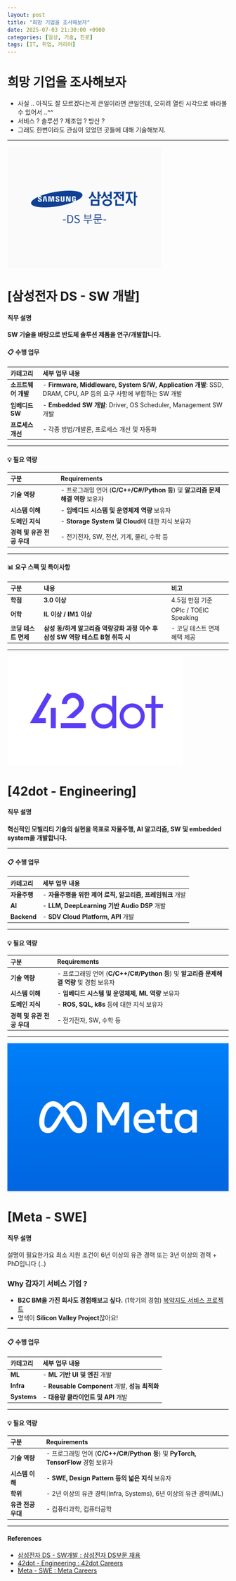 ```yaml
---
layout: post
title: "희망 기업을 조사해보자"
date: 2025-07-03 21:30:00 +0900
categories: [일상, 기술, 진로]
tags: [IT, 취업, 커리어]
---
```


# 희망 기업을 조사해보자

- 사실 .. 아직도 잘 모르겠다는게 큰일이라면 큰일인데, 오히려 열린 시각으로 바라볼 수 있어서 ..^^
- 서비스 ? 솔루션 ? 제조업 ? 방산 ?
- 그래도 한번이라도 관심이 있었던 곳들에 대해 기술해보지.

---


![samsung](samsungds.png)

# [삼성전자 DS - SW 개발]


#### 직무 설명

**SW 기술을 바탕으로 반도체 솔루션 제품을 연구/개발합니다.**

#### 📋 수행 업무

| 카테고리 | 세부 업무 내용 |
|:---|:---|
| **소프트웨어 개발** | - **Firmware, Middleware, System S/W, Application 개발**: SSD, DRAM, CPU, AP 등의 요구 사항에 부합하는 SW 개발 |
| **임베디드 SW** | - **Embedded SW 개발**: Driver, OS Scheduler, Management SW 개발 |
| **프로세스 개선** | - 각종 방법/개발론, 프로세스 개선 및 자동화 |

---

#### 💡 필요 역량

| 구분 | Requirements |
|:---|:---|
| **기술 역량** | - 프로그래밍 언어 (**C/C++/C#/Python 등**) 및 **알고리즘 문제해결 역량** 보유자 |
| **시스템 이해** | - **임베디드 시스템 및 운영체제 역량** 보유자 |
| **도메인 지식** | - **Storage System 및 Cloud**에 대한 지식 보유자 |
| **경력 및 유관 전공 우대** | - 전기전자, SW, 전산, 기계, 물리, 수학 등 |

---

#### 📊 요구 스펙 및 특이사항

| 구분 | 내용 | 비고 |
|:---|:---|:---|
| **학점** | **3.0 이상** | 4.5점 만점 기준 |
| **어학** | **IL 이상 / IM1 이상** | OPIc / TOEIC Speaking |
| **코딩 테스트 면제** | **삼성 동/하계 알고리즘 역량강화 과정 이수 후 삼성 SW 역량 테스트 B형  취득 시** | - 코딩 테스트 면제 혜택 제공 |

---

![42dot](42dot.jpg)

# [42dot - Engineering]


#### 직무 설명

**혁신적인 모빌리티 기술의 실현을 목표로 자율주행, AI 알고리즘, SW 및 embedded system을 개발합니다.**

---

#### 📋 수행 업무

| 카테고리 | 세부 업무 내용 |
|:---|:---|
| **자율주행** | - **자율주행을 위한 제어 로직, 알고리즘, 프레임워크** 개발 |
| **AI** | - **LLM, DeepLearning 기반 Audio DSP** 개발  |
| **Backend** | - **SDV Cloud Platform, API** 개발 |

---

#### 💡 필요 역량

| 구분 | Requirements |
|:---|:---|
| **기술 역량** | - 프로그래밍 언어 (**C/C++/C#/Python 등**) 및 **알고리즘 문제해결 역량** 및 경험 보유자 |
| **시스템 이해** | - **임베디드 시스템 및 운영체제, ML 역량** 보유자 |
| **도메인 지식** | - **ROS, SQL, k8s** 등에 대한 지식 보유자 |
| **경력 및 유관 전공 우대** | - 전기전자, SW, 수학 등 |

---

![meta](meta.png)

# [Meta - SWE]


#### 직무 설명

설명이 필요한가요
최소 지원 조건이 6년 이상의 유관 경력 또는 3년 이상의 경력 + PhD입니다 (..)

### **Why 갑자기 서비스 기업 ?**
- **B2C BM을 가진 회사도 경험해보고 싶다.** (1학기의 경험) [복약지도 서비스 프로젝트](https://github.com/JJUNHYEOK/DB_Project)
- 명색이 **Silicon Valley Project**잖아요!


---

#### 📋 수행 업무

| 카테고리 | 세부 업무 내용 |
|:---|:---|
| **ML** | - **ML 기반 UI 및 엔진** 개발 |
| **Infra** | - **Reusable Component** 개발, **성능 최적화**  |
| **Systems** | - **대용량 클라이언트 및 API** 개발 |

---

#### 💡 필요 역량

| 구분 | Requirements |
|:---|:---|
| **기술 역량** | - 프로그래밍 언어 (**C/C++/C#/Python 등**) 및 **PyTorch, TensorFlow** 경험 보유자 |
| **시스템 이해** | - **SWE, Design Pattern 등의 넓은 지식** 보유자 |
| **학위** | - 2년 이상의 유관 경력(Infra, Systems), 6년 이상의 유관 경력(ML) |
| **유관 전공 우대** | - 컴퓨터과학, 컴퓨터공학 |

---


#### References

- [삼성전자 DS - SW개발 : 삼성전자 DS부문 채용](https://www.samsung-dsrecruit.com/)
- [42dot - Engineering :  42dot Careers](https://42dot.ai/careers/openroles)
- [Meta - SWE : Meta Careers](https://www.metacareers.com/jobs)